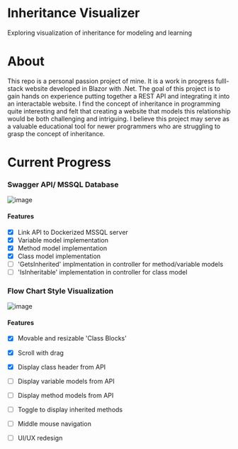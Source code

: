 # Inheritance Visualizer
Exploring visualization of inheritance for modeling and learning

# About
This repo is a personal passion project of mine. It is a work in progress fulll-stack website developed in Blazor with .Net. The goal of this project is to gain hands on experience putting together a REST API and integrating it into an interactable website. I find the concept of inheritance in programming quite interesting and felt that creating a website that models this relationship would be both challenging and intriguing. I believe this project may serve as a valuable educational tool for newer programmers who are struggling to grasp the concept of inheritance.

# Current Progress

### Swagger API/ MSSQL Database
![image](https://github.com/scottsumrall/InheritanceVisualizer/assets/78440487/c2298afa-1363-440c-a569-d2d28171e5f2)
#### Features
- [x] Link API to Dockerized MSSQL server
- [x] Variable model implementation
- [x] Method model implementation
- [x] Class model implementation
- [ ] 'GetsInherited' implmentation in controller for method/variable models
- [ ] 'IsInheritable' implementation in controller for class model
      
### Flow Chart Style Visualization
![image](https://github.com/scottsumrall/InheritanceVisualizer/assets/78440487/036c0695-aad0-4322-839e-5dcfe5ffd84a)
#### Features
- [x] Movable and resizable 'Class Blocks'
- [x] Scroll with drag
- [x] Display class header from API
- [ ] Display variable models from API
- [ ] Display method models from API
- [ ] Toggle to display inherited methods
- [ ] Middle mouse navigation
- [ ] UI/UX redesign

